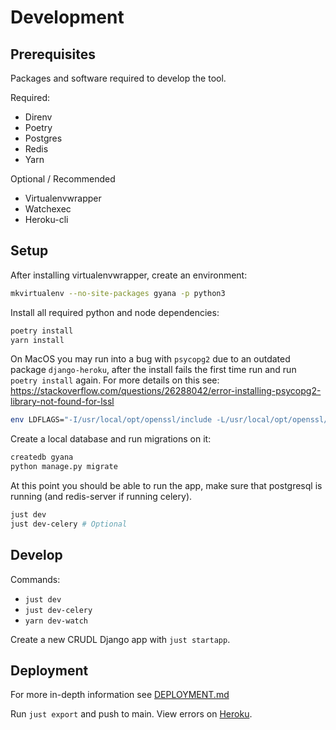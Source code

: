 # Development

## Prerequisites

Packages and software required to develop the tool.

Required:

- Direnv
- Poetry
- Postgres
- Redis
- Yarn

Optional / Recommended

- Virtualenvwrapper
- Watchexec
- Heroku-cli

## Setup

After installing virtualenvwrapper, create an environment:

```bash
mkvirtualenv --no-site-packages gyana -p python3
```

Install all required python and node dependencies:

```bash
poetry install
yarn install
```

On MacOS you may run into a bug with `psycopg2` due to an outdated package `django-heroku`, after
the install fails the first time run and run `poetry install` again. For more details on this see:
<https://stackoverflow.com/questions/26288042/error-installing-psycopg2-library-not-found-for-lssl>

```bash
env LDFLAGS="-I/usr/local/opt/openssl/include -L/usr/local/opt/openssl/lib" pip install psycopg2
```

Create a local database and run migrations on it:

```bash
createdb gyana
python manage.py migrate
```

At this point you should be able to run the app, make sure that postgresql is running (and redis-server if running celery).

```bash
just dev
just dev-celery # Optional
```

## Develop

Commands:

- `just dev`
- `just dev-celery`
- `yarn dev-watch`

Create a new CRUDL Django app with `just startapp`.

## Deployment

For more in-depth information see [DEPLOYMENT.md](DEPLOYMENT.md)

Run `just export` and push to main. View errors on
[Heroku](https://dashboard.heroku.com/apps/gyana-mvp).
